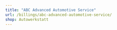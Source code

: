 ```yaml
---
title: "ABC Advanced Automotive Service"
url: /billings/abc-advanced-automotive-service/
shop: Autowerkstatt
---
```

